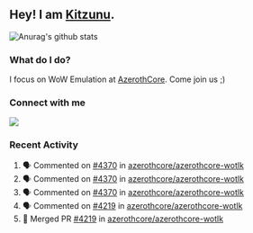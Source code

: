 ## Hey! I am [Kitzunu](https://Github.com/Kitzunu).

![Anurag's github stats](https://github-readme-stats.kitzunu.vercel.app/api?username=Kitzunu&show_icons=true)

### What do I do?

I focus on WoW Emulation at [AzerothCore](https://Github.com/AzerothCore). Come join us ;)

### Connect with me
[![](https://img.shields.io/badge/AzerothCore%20Discord-Connect%20with%20me!-green)](https://discord.com/invite/gkt4y2x)

### Recent Activity

<!--START_SECTION:activity-->
1. 🗣 Commented on [#4370](https://github.com/azerothcore/azerothcore-wotlk/issues/4370) in [azerothcore/azerothcore-wotlk](https://github.com/azerothcore/azerothcore-wotlk)
2. 🗣 Commented on [#4370](https://github.com/azerothcore/azerothcore-wotlk/issues/4370) in [azerothcore/azerothcore-wotlk](https://github.com/azerothcore/azerothcore-wotlk)
3. 🗣 Commented on [#4370](https://github.com/azerothcore/azerothcore-wotlk/issues/4370) in [azerothcore/azerothcore-wotlk](https://github.com/azerothcore/azerothcore-wotlk)
4. 🗣 Commented on [#4219](https://github.com/azerothcore/azerothcore-wotlk/issues/4219) in [azerothcore/azerothcore-wotlk](https://github.com/azerothcore/azerothcore-wotlk)
5. 🎉 Merged PR [#4219](https://github.com/azerothcore/azerothcore-wotlk/pull/4219) in [azerothcore/azerothcore-wotlk](https://github.com/azerothcore/azerothcore-wotlk)
<!--END_SECTION:activity-->
